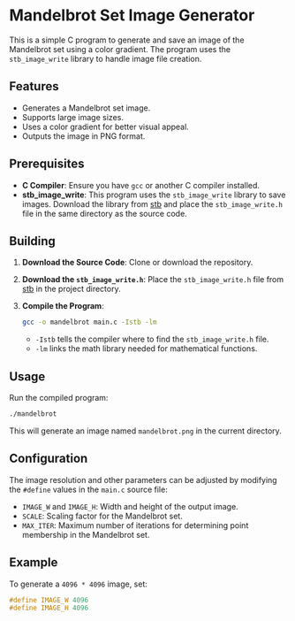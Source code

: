 # Mandelbrot Set Image Generator

This is a simple C program to generate and save an image of the Mandelbrot set using a color gradient. The program uses the `stb_image_write` library to handle image file creation.

## Features

- Generates a Mandelbrot set image.
- Supports large image sizes.
- Uses a color gradient for better visual appeal.
- Outputs the image in PNG format.

## Prerequisites

- **C Compiler**: Ensure you have `gcc` or another C compiler installed.
- **stb_image_write**: This program uses the `stb_image_write` library to save images. Download the library from [stb](https://github.com/nothings/stb) and place the `stb_image_write.h` file in the same directory as the source code.

## Building

1. **Download the Source Code**: Clone or download the repository.

2. **Download the `stb_image_write.h`**: Place the `stb_image_write.h` file from [stb](https://github.com/nothings/stb) in the project directory.

3. **Compile the Program**:

   ```sh
   gcc -o mandelbrot main.c -Istb -lm
   ```

   - `-Istb` tells the compiler where to find the `stb_image_write.h` file.
   - `-lm` links the math library needed for mathematical functions.

## Usage

Run the compiled program:

```sh
./mandelbrot
```

This will generate an image named `mandelbrot.png` in the current directory.

## Configuration

The image resolution and other parameters can be adjusted by modifying the `#define` values in the `main.c` source file:

- `IMAGE_W` and `IMAGE_H`: Width and height of the output image.
- `SCALE`: Scaling factor for the Mandelbrot set.
- `MAX_ITER`: Maximum number of iterations for determining point membership in the Mandelbrot set.

## Example

To generate a `4096 * 4096` image, set:

```c
#define IMAGE_W 4096
#define IMAGE_H 4096
```
